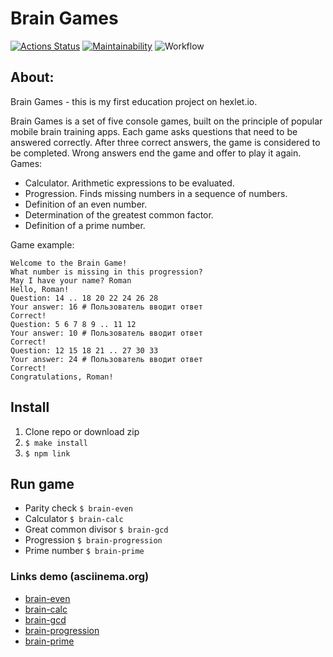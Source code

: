 # Brain Games
[![Actions Status](https://github.com/byehard/frontend-project-lvl1/workflows/hexlet-check/badge.svg)](https://github.com/byehard/frontend-project-lvl1/actions)
[![Maintainability](https://api.codeclimate.com/v1/badges/e53478d11140a6468051/maintainability)](https://codeclimate.com/github/byehard/frontend-project-lvl1/maintainability)
![Workflow](https://github.com/byehard/frontend-project-lvl1/workflows/.github/workflows/hexlet-check.yml/badge.svg)

## About:

Brain Games - this is my first education project on hexlet.io. 

Brain Games is a set of five console games, built on the principle of popular mobile brain training apps. Each game asks questions that need to be answered correctly. After three correct answers, the game is considered to be completed. Wrong answers end the game and offer to play it again. Games:
* Calculator. Arithmetic expressions to be evaluated.
* Progression. Finds missing numbers in a sequence of numbers.
* Definition of an even number.
* Determination of the greatest common factor.
* Definition of a prime number.

Game example:
```$ brain-progression
Welcome to the Brain Game!
What number is missing in this progression?
May I have your name? Roman
Hello, Roman!
Question: 14 .. 18 20 22 24 26 28
Your answer: 16 # Пользователь вводит ответ
Correct!
Question: 5 6 7 8 9 .. 11 12
Your answer: 10 # Пользователь вводит ответ
Correct!
Question: 12 15 18 21 .. 27 30 33
Your answer: 24 # Пользователь вводит ответ
Correct!
Congratulations, Roman!
```

## Install

1. Clone repo or download zip
2. `$ make install`
3. `$ npm link`

## Run game

* Parity check `$ brain-even`
* Calculator `$ brain-calc`
* Great common divisor `$ brain-gcd`
* Progression `$ brain-progression`
* Prime number `$ brain-prime`

### Links demo (asciinema.org)
* [brain-even](https://asciinema.org/a/rpt9bwmFzELYBb23iD71Y4g1U)
* [brain-calc](https://asciinema.org/a/tJUa7jho0RbdcVBkpL8FUNz3m)
* [brain-gcd](https://asciinema.org/a/C4zDX1ICd1SW04zpPujQYt9Z7)
* [brain-progression](https://asciinema.org/a/mdK66eggQpdKOjWQYcDV4bEmI)
* [brain-prime](https://asciinema.org/a/tVU5YDWDedPR1aflnKz6qDMYn)
